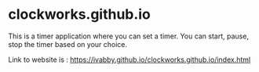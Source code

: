 # clockworks.github.io

This is a timer application where you can set a timer. You can start, pause, stop the timer based on your choice.

Link to website is : https://ivabby.github.io/clockworks.github.io/index.html
